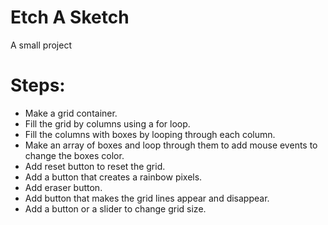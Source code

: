 # Etch A Sketch

A small project

# Steps:
- Make a grid container.
- Fill the grid by columns using a for loop.
- Fill the columns with boxes by looping through each column.
- Make an array of boxes and loop through them to add mouse events to change the boxes color.
- Add reset button to reset the grid.
- Add a button that creates a rainbow pixels.
- Add eraser button.
- Add button that makes the grid lines appear and disappear.
- Add a button or a slider to change grid size. 
